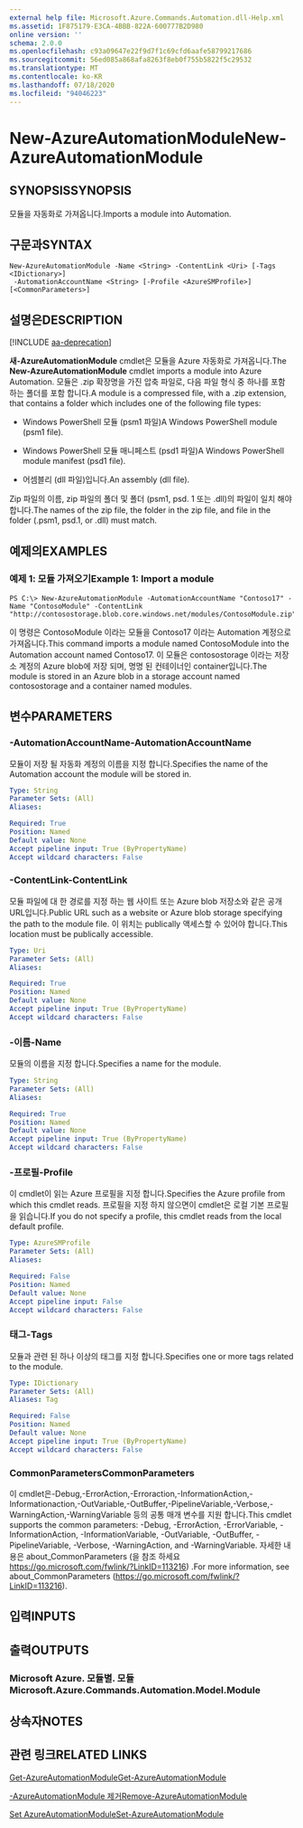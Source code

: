 ```yaml
---
external help file: Microsoft.Azure.Commands.Automation.dll-Help.xml
ms.assetid: 1F875179-E3CA-4BBB-822A-600777B2D980
online version: ''
schema: 2.0.0
ms.openlocfilehash: c93a09647e22f9d7f1c69cfd6aafe58799217686
ms.sourcegitcommit: 56ed085a868afa8263f8eb0f755b5822f5c29532
ms.translationtype: MT
ms.contentlocale: ko-KR
ms.lasthandoff: 07/18/2020
ms.locfileid: "94046223"
---
```

# <span data-ttu-id="6f81e-101">New-AzureAutomationModule</span><span class="sxs-lookup"><span data-stu-id="6f81e-101">New-AzureAutomationModule</span></span>

## <span data-ttu-id="6f81e-102">SYNOPSIS</span><span class="sxs-lookup"><span data-stu-id="6f81e-102">SYNOPSIS</span></span>

<span data-ttu-id="6f81e-103">모듈을 자동화로 가져옵니다.</span><span class="sxs-lookup"><span data-stu-id="6f81e-103">Imports a module into Automation.</span></span>

## <span data-ttu-id="6f81e-104">구문과</span><span class="sxs-lookup"><span data-stu-id="6f81e-104">SYNTAX</span></span>

```
New-AzureAutomationModule -Name <String> -ContentLink <Uri> [-Tags <IDictionary>]
 -AutomationAccountName <String> [-Profile <AzureSMProfile>] [<CommonParameters>]
```

## <span data-ttu-id="6f81e-105">설명은</span><span class="sxs-lookup"><span data-stu-id="6f81e-105">DESCRIPTION</span></span>

[!INCLUDE [aa-deprecation](../include/aa-deprecation.md)]

<span data-ttu-id="6f81e-106">**새-AzureAutomationModule** cmdlet은 모듈을 Azure 자동화로 가져옵니다.</span><span class="sxs-lookup"><span data-stu-id="6f81e-106">The **New-AzureAutomationModule** cmdlet imports a module into Azure Automation.</span></span>
<span data-ttu-id="6f81e-107">모듈은 .zip 확장명을 가진 압축 파일로, 다음 파일 형식 중 하나를 포함 하는 폴더를 포함 합니다.</span><span class="sxs-lookup"><span data-stu-id="6f81e-107">A module is a compressed file, with a .zip extension, that contains a folder which includes one of the following file types:</span></span>

- <span data-ttu-id="6f81e-108">Windows PowerShell 모듈 (psm1 파일)</span><span class="sxs-lookup"><span data-stu-id="6f81e-108">A Windows PowerShell module (psm1 file).</span></span> 

- <span data-ttu-id="6f81e-109">Windows PowerShell 모듈 매니페스트 (psd1 파일)</span><span class="sxs-lookup"><span data-stu-id="6f81e-109">A Windows PowerShell module manifest (psd1 file).</span></span> 

- <span data-ttu-id="6f81e-110">어셈블리 (dll 파일)입니다.</span><span class="sxs-lookup"><span data-stu-id="6f81e-110">An assembly (dll file).</span></span>

<span data-ttu-id="6f81e-111">Zip 파일의 이름, zip 파일의 폴더 및 폴더 (psm1, psd. 1 또는 .dll)의 파일이 일치 해야 합니다.</span><span class="sxs-lookup"><span data-stu-id="6f81e-111">The names of the zip file, the folder in the zip file, and file in the folder (.psm1, psd.1, or .dll) must match.</span></span>

## <span data-ttu-id="6f81e-112">예제의</span><span class="sxs-lookup"><span data-stu-id="6f81e-112">EXAMPLES</span></span>

### <span data-ttu-id="6f81e-113">예제 1: 모듈 가져오기</span><span class="sxs-lookup"><span data-stu-id="6f81e-113">Example 1: Import a module</span></span>
```
PS C:\> New-AzureAutomationModule -AutomationAccountName "Contoso17" -Name "ContosoModule" -ContentLink "http://contosostorage.blob.core.windows.net/modules/ContosoModule.zip"
```

<span data-ttu-id="6f81e-114">이 명령은 ContosoModule 이라는 모듈을 Contoso17 이라는 Automation 계정으로 가져옵니다.</span><span class="sxs-lookup"><span data-stu-id="6f81e-114">This command imports a module named ContosoModule into the Automation account named Contoso17.</span></span>
<span data-ttu-id="6f81e-115">이 모듈은 contosostorage 이라는 저장소 계정의 Azure blob에 저장 되며, 명명 된 컨테이너인 container입니다.</span><span class="sxs-lookup"><span data-stu-id="6f81e-115">The module is stored in an Azure blob in a storage account named contosostorage and a container named modules.</span></span>

## <span data-ttu-id="6f81e-116">변수</span><span class="sxs-lookup"><span data-stu-id="6f81e-116">PARAMETERS</span></span>

### <span data-ttu-id="6f81e-117">-AutomationAccountName</span><span class="sxs-lookup"><span data-stu-id="6f81e-117">-AutomationAccountName</span></span>
<span data-ttu-id="6f81e-118">모듈이 저장 될 자동화 계정의 이름을 지정 합니다.</span><span class="sxs-lookup"><span data-stu-id="6f81e-118">Specifies the name of the Automation account the module will be stored in.</span></span>

```yaml
Type: String
Parameter Sets: (All)
Aliases: 

Required: True
Position: Named
Default value: None
Accept pipeline input: True (ByPropertyName)
Accept wildcard characters: False
```

### <span data-ttu-id="6f81e-119">-ContentLink</span><span class="sxs-lookup"><span data-stu-id="6f81e-119">-ContentLink</span></span>
<span data-ttu-id="6f81e-120">모듈 파일에 대 한 경로를 지정 하는 웹 사이트 또는 Azure blob 저장소와 같은 공개 URL입니다.</span><span class="sxs-lookup"><span data-stu-id="6f81e-120">Public URL such as a website or Azure blob storage specifying the path to the module file.</span></span>
<span data-ttu-id="6f81e-121">이 위치는 publically 액세스할 수 있어야 합니다.</span><span class="sxs-lookup"><span data-stu-id="6f81e-121">This location must be publically accessible.</span></span>

```yaml
Type: Uri
Parameter Sets: (All)
Aliases: 

Required: True
Position: Named
Default value: None
Accept pipeline input: True (ByPropertyName)
Accept wildcard characters: False
```

### <span data-ttu-id="6f81e-122">-이름</span><span class="sxs-lookup"><span data-stu-id="6f81e-122">-Name</span></span>
<span data-ttu-id="6f81e-123">모듈의 이름을 지정 합니다.</span><span class="sxs-lookup"><span data-stu-id="6f81e-123">Specifies a name for the module.</span></span>

```yaml
Type: String
Parameter Sets: (All)
Aliases: 

Required: True
Position: Named
Default value: None
Accept pipeline input: True (ByPropertyName)
Accept wildcard characters: False
```

### <span data-ttu-id="6f81e-124">-프로필</span><span class="sxs-lookup"><span data-stu-id="6f81e-124">-Profile</span></span>
<span data-ttu-id="6f81e-125">이 cmdlet이 읽는 Azure 프로필을 지정 합니다.</span><span class="sxs-lookup"><span data-stu-id="6f81e-125">Specifies the Azure profile from which this cmdlet reads.</span></span>
<span data-ttu-id="6f81e-126">프로필을 지정 하지 않으면이 cmdlet은 로컬 기본 프로필을 읽습니다.</span><span class="sxs-lookup"><span data-stu-id="6f81e-126">If you do not specify a profile, this cmdlet reads from the local default profile.</span></span>

```yaml
Type: AzureSMProfile
Parameter Sets: (All)
Aliases: 

Required: False
Position: Named
Default value: None
Accept pipeline input: False
Accept wildcard characters: False
```

### <span data-ttu-id="6f81e-127">태그</span><span class="sxs-lookup"><span data-stu-id="6f81e-127">-Tags</span></span>
<span data-ttu-id="6f81e-128">모듈과 관련 된 하나 이상의 태그를 지정 합니다.</span><span class="sxs-lookup"><span data-stu-id="6f81e-128">Specifies one or more tags related to the module.</span></span>

```yaml
Type: IDictionary
Parameter Sets: (All)
Aliases: Tag

Required: False
Position: Named
Default value: None
Accept pipeline input: True (ByPropertyName)
Accept wildcard characters: False
```

### <span data-ttu-id="6f81e-129">CommonParameters</span><span class="sxs-lookup"><span data-stu-id="6f81e-129">CommonParameters</span></span>
<span data-ttu-id="6f81e-130">이 cmdlet은-Debug,-ErrorAction,-Erroraction,-InformationAction,-Informationaction,-OutVariable,-OutBuffer,-PipelineVariable,-Verbose,-WarningAction,-WarningVariable 등의 공통 매개 변수를 지원 합니다.</span><span class="sxs-lookup"><span data-stu-id="6f81e-130">This cmdlet supports the common parameters: -Debug, -ErrorAction, -ErrorVariable, -InformationAction, -InformationVariable, -OutVariable, -OutBuffer, -PipelineVariable, -Verbose, -WarningAction, and -WarningVariable.</span></span> <span data-ttu-id="6f81e-131">자세한 내용은 about_CommonParameters (을 참조 하세요 https://go.microsoft.com/fwlink/?LinkID=113216) .</span><span class="sxs-lookup"><span data-stu-id="6f81e-131">For more information, see about_CommonParameters (https://go.microsoft.com/fwlink/?LinkID=113216).</span></span>

## <span data-ttu-id="6f81e-132">입력</span><span class="sxs-lookup"><span data-stu-id="6f81e-132">INPUTS</span></span>

## <span data-ttu-id="6f81e-133">출력</span><span class="sxs-lookup"><span data-stu-id="6f81e-133">OUTPUTS</span></span>

### <span data-ttu-id="6f81e-134">Microsoft Azure. 모듈별. 모듈</span><span class="sxs-lookup"><span data-stu-id="6f81e-134">Microsoft.Azure.Commands.Automation.Model.Module</span></span>

## <span data-ttu-id="6f81e-135">상속자</span><span class="sxs-lookup"><span data-stu-id="6f81e-135">NOTES</span></span>

## <span data-ttu-id="6f81e-136">관련 링크</span><span class="sxs-lookup"><span data-stu-id="6f81e-136">RELATED LINKS</span></span>

[<span data-ttu-id="6f81e-137">Get-AzureAutomationModule</span><span class="sxs-lookup"><span data-stu-id="6f81e-137">Get-AzureAutomationModule</span></span>](./Get-AzureAutomationModule.md)

[<span data-ttu-id="6f81e-138">-AzureAutomationModule 제거</span><span class="sxs-lookup"><span data-stu-id="6f81e-138">Remove-AzureAutomationModule</span></span>](./Remove-AzureAutomationModule.md)

[<span data-ttu-id="6f81e-139">Set AzureAutomationModule</span><span class="sxs-lookup"><span data-stu-id="6f81e-139">Set-AzureAutomationModule</span></span>](./Set-AzureAutomationModule.md)


